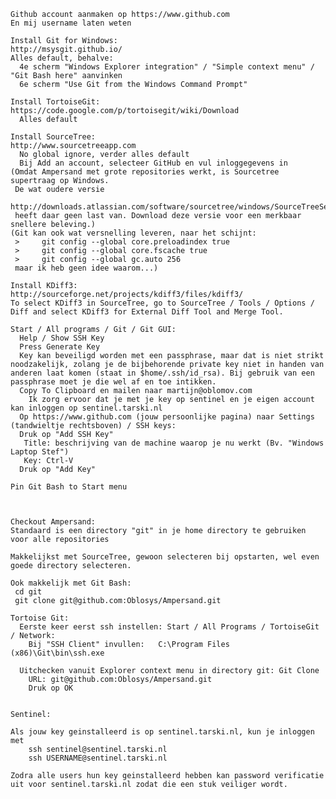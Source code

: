     Github account aanmaken op https://www.github.com
    En mij username laten weten
    
    Install Git for Windows:
    http://msysgit.github.io/
    Alles default, behalve:
      4e scherm "Windows Explorer integration" / "Simple context menu" / "Git Bash here" aanvinken
      6e scherm "Use Git from the Windows Command Prompt"
    
    Install TortoiseGit:
    https://code.google.com/p/tortoisegit/wiki/Download
      Alles default
      
    Install SourceTree:
    http://www.sourcetreeapp.com
      No global ignore, verder alles default
      Bij Add an account, selecteer GitHub en vul inloggegevens in
    (Omdat Ampersand met grote repositories werkt, is Sourcetree supertraag op Windows.
     De wat oudere versie
     http://downloads.atlassian.com/software/sourcetree/windows/SourceTreeSetup_1.5.2.exe
     heeft daar geen last van. Download deze versie voor een merkbaar snellere beleving.)
    (Git kan ook wat versnelling leveren, naar het schijnt:
     >     git config --global core.preloadindex true
     >     git config --global core.fscache true
     >     git config --global gc.auto 256
     maar ik heb geen idee waarom...)

    Install KDiff3:
    http://sourceforge.net/projects/kdiff3/files/kdiff3/
    To select KDiff3 in SourceTree, go to SourceTree / Tools / Options / Diff and select KDiff3 for External Diff Tool and Merge Tool.
    
    Start / All programs / Git / Git GUI: 
      Help / Show SSH Key
      Press Generate Key
      Key kan beveiligd worden met een passphrase, maar dat is niet strikt noodzakelijk, zolang je de bijbehorende private key niet in handen van anderen laat komen (staat in $home/.ssh/id_rsa). Bij gebruik van een passphrase moet je die wel af en toe intikken.
      Copy To Clipboard en mailen naar martijn@oblomov.com 
        Ik zorg ervoor dat je met je key op sentinel en je eigen account kan inloggen op sentinel.tarski.nl
      Op https://www.github.com (jouw persoonlijke pagina) naar Settings (tandwieltje rechtsboven) / SSH keys:
      Druk op "Add SSH Key"
       Title: beschrijving van de machine waarop je nu werkt (Bv. "Windows Laptop Stef")
       Key: Ctrl-V 
      Druk op "Add Key"
      
    Pin Git Bash to Start menu
    
    
    
    Checkout Ampersand:
    Standaard is een directory "git" in je home directory te gebruiken voor alle repositories
    
    Makkelijkst met SourceTree, gewoon selecteren bij opstarten, wel even goede directory selecteren.
    
    Ook makkelijk met Git Bash:
     cd git
     git clone git@github.com:Oblosys/Ampersand.git
     
    Tortoise Git:
      Eerste keer eerst ssh instellen: Start / All Programs / TortoiseGit / Network:
        Bij "SSH Client" invullen:   C:\Program Files (x86)\Git\bin\ssh.exe
        
      Uitchecken vanuit Explorer context menu in directory git: Git Clone
        URL: git@github.com:Oblosys/Ampersand.git
        Druk op OK
        
    
    Sentinel:
    
    Als jouw key geinstalleerd is op sentinel.tarski.nl, kun je inloggen met
        ssh sentinel@sentinel.tarski.nl
        ssh USERNAME@sentinel.tarski.nl
        
    Zodra alle users hun key geinstalleerd hebben kan password verificatie uit voor sentinel.tarski.nl zodat die een stuk veiliger wordt.
        
